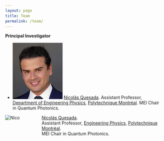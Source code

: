 ```yaml
---
layout: page
title: Team 
permalink: /team/
---
```


**Principal Investigator**  
* ![NQ](./assets/images/quesada-nicolas.jpg) [Nicolás Quesada](https://www.polymtl.ca/expertises/en/quesada-nicolas). Assistant Professor, [Department of Engineering Physics](https://www.polymtl.ca/phys/), [Polytechnique Montréal](https://www.polymtl.ca). MEI Chair in Quantum Photonics. 

<img src="https://www.polymtl.ca/expertises/sites/expertises2.amigow2020.polymtl.ca/files/quesada-nicolas.jpg"
     alt="Nico"
     width="107" 
     height="120"
     style="float: left; margin-right: 10px;" /> [Nicolás Quesada](https://www.polymtl.ca/expertises/en/quesada-nicolas).  
Assistant Professor, [Engineering Physics](https://www.polymtl.ca/phys/), [Polytechnique Montréal](https://www.polymtl.ca).  
MEI Chair in Quantum Photonics. 